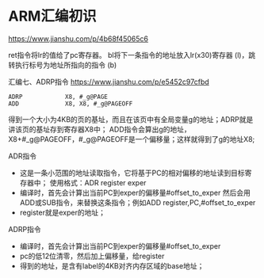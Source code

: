# ARM汇编初识
https://www.jianshu.com/p/4b68f45065c6

ret指令将lr的值给了pc寄存器。
bl将下一条指令的地址放入lr(x30)寄存器 (l)，跳转执行标号为地址所指向的指令 (b)


汇编七、ADRP指令
https://www.jianshu.com/p/e5452c97cfbd
```
ADRP            X8, #_g@PAGE
ADD             X8, X8, #_g@PAGEOFF
```
得到一个大小为4KB的页的基址，而且在该页中有全局变量g的地址；ADRP就是讲该页的基址存到寄存器X8中；
ADD指令会算出g的地址，X8+#_g@PAGEOFF，#_g@PAGEOFF是一个偏移量；这样就得到了g的地址X8;

ADR指令
* 这是一条小范围的地址读取指令，它将基于PC的相对偏移的地址读到目标寄存器中；
    使用格式：ADR register exper
* 编译时，首先会计算出当前PC到exper的偏移量#offset_to_exper
    然后会用ADD或SUB指令，来替换这条指令；例如ADD register,PC,#offset_to_exper
* register就是exper的地址；

ADRP指令
* 编译时，首先会计算出当前PC到exper的偏移量#offset_to_exper
* pc的低12位清零，然后加上偏移量，给register
* 得到的地址，是含有label的4KB对齐内存区域的base地址；


